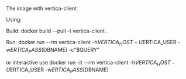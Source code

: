 The image with vertica-client

Using:

Build:
docker build --pull -t vertica-client .

Run:
docker run --rm vertica-client -h$VERTICA_HOST -U$ERTICA_USER -w$ERTICA_PASS [$DBNAME]  -c"$QUERY"

or interactive use
docker run -it --rm vertica-client -h$VERTICA_HOST -U$ERTICA_USER -w$ERTICA_PASS [$DBNAME]